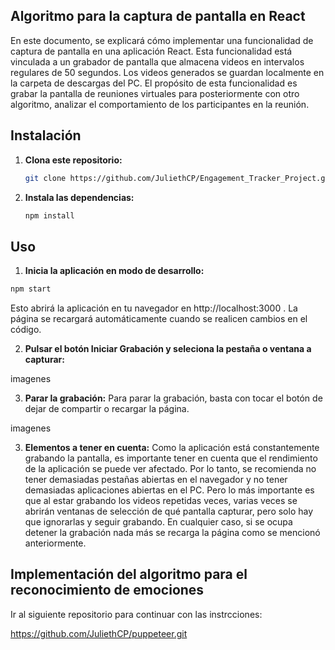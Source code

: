 ## **Algoritmo para la captura de pantalla en React**
En este documento, se explicará cómo implementar una funcionalidad de captura de pantalla en una aplicación React. Esta funcionalidad está vinculada a un grabador de pantalla que almacena videos en intervalos regulares de 50 segundos. Los videos generados se guardan localmente en la carpeta de descargas del PC. El propósito de esta funcionalidad es grabar la pantalla de reuniones virtuales para posteriormente con otro algoritmo, analizar el comportamiento de los participantes en la reunión.

## Instalación

1. **Clona este repositorio:**
    ```bash
    git clone https://github.com/JuliethCP/Engagement_Tracker_Project.git
    ```

2. **Instala las dependencias:**
    ```bash
    npm install
    ```

## Uso

1. **Inicia la aplicación en modo de desarrollo:**

```bash
npm start

```
Esto abrirá la aplicación en tu navegador en http://localhost:3000 . La página se recargará automáticamente cuando se realicen cambios en el código.

2. **Pulsar el botón Iniciar Grabación y seleciona la pestaña o ventana a capturar:**

imagenes

3. **Parar la grabación:**
Para parar la grabación, basta con tocar el botón de dejar de compartir o recargar la página.

imagenes

3. **Elementos a tener en cuenta:**
Como la aplicación está constantemente grabando la pantalla, es importante tener en cuenta que el rendimiento de la aplicación se puede ver afectado. Por lo tanto, se recomienda no tener demasiadas pestañas abiertas en el navegador y no tener demasiadas aplicaciones abiertas en el PC.
Pero lo más importante es que al estar grabando los videos repetidas veces, varias veces se abrirán ventanas de selección de qué pantalla capturar, pero solo hay que ignorarlas y seguir grabando. En cualquier caso, si se ocupa detener la grabación nada más se recarga la página como se mencionó anteriormente.

## Implementación del algoritmo para el reconocimiento de emociones

Ir al siguiente repositorio para continuar con las instrcciones:

https://github.com/JuliethCP/puppeteer.git